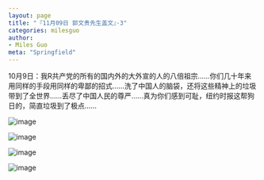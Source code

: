 ```yaml
---
layout: page
title: "『11月09日 郭文贵先生盖文』·3"
categories: milesguo
author:
- Miles Guo
meta: "Springfield"
---
```


10月9日：我R共产党的所有的国内外的大外宣的人的八倍祖宗……你们几十年来用同样的手段用同样的卑鄙的招式……洗了中国人的脑袋，还将这些精神上的垃圾带到了全世界……丢尽了中国人民的尊严……真为你们感到可耻，纽约时报这帮狗日的，简直垃圾到了极点……

![image](../../../../image/milesguo/2020_11_09_Miles_Guo_Getter_3_1.jpg)

![image](../../../../image/milesguo/2020_11_09_Miles_Guo_Getter_3_2.jpg)

![image](../../../../image/milesguo/2020_11_09_Miles_Guo_Getter_3_3.jpg)

![image](../../../../image/milesguo/2020_11_09_Miles_Guo_Getter_3_4.jpg)
